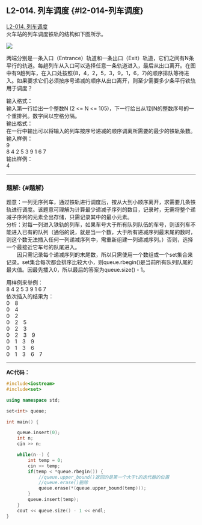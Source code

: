 ## L2-014. 列车调度 {#l2-014-列车调度}

[L2-014. 列车调度](https://www.patest.cn/contests/gplt/L2-014)  
火车站的列车调度铁轨的结构如下图所示。

![](http://nos.patest.cn/lp_o9wf01q8p76.jpg)

两端分别是一条入口（Entrance）轨道和一条出口（Exit）轨道，它们之间有N条平行的轨道。每趟列车从入口可以选择任意一条轨道进入，最后从出口离开。在图中有9趟列车，在入口处按照{8，4，2，5，3，9，1，6，7}的顺序排队等待进入。如果要求它们必须按序号递减的顺序从出口离开，则至少需要多少条平行铁轨用于调度？

输入格式：  
输入第一行给出一个整数N \(2 &lt;= N &lt;= 105\)，下一行给出从1到N的整数序号的一个重排列。数字间以空格分隔。  
输出格式：  
在一行中输出可以将输入的列车按序号递减的顺序调离所需要的最少的铁轨条数。  
输入样例：  
9  
8 4 2 5 3 9 1 6 7  
输出样例：  
4

---

### 题解: {#题解}

题意：一列无序列车，通过铁轨进行调度后，按从大到小顺序离开，求需要几条铁轨进行调度。该题意可理解为计算最少递减子序列的数目，记录时，无需将整个递减子序列的元素全出存储，只需记录其中的最小元素。  
分析：对每一列进入铁轨的列车，如果车号大于所有队列队伍的车号，则该列车不能进入已有的队列（通俗的说，就是当一个数，大于所有递减序列最末尾的数时，则这个数无法插入任何一列递减序列中，需重新组建一列递减序列。）否则，选择一个最接近它车号的队尾进入。  
  因只需记录每个递减序列的末尾数，所以只需使用一个数组或一个set集合来记录。set集合每次都会排序比较大小，则queue.rbegin\(\)是当前所有队列队尾的最大值。因最先插入0，所以最后的答案为queue.size\(\) - 1。

用样例来举例：  
8 4 2 5 3 9 1 6 7  
依次插入的结果为：  
0 8  
0 4  
0 2  
0 2 5  
0 2 3  
0 2 3 9  
0 1 3 9  
0 1 3 6  
0 1 3 6 7

---

**AC代码：**

```cpp
#include<iostream>
#include<set>

using namespace std;

set<int> queue;

int main() {

    queue.insert(0);
    int n;
    cin >> n;

    while(n--) {
        int temp = 0;
        cin >> temp;
        if(temp < *queue.rbegin()) {
            //queue.upper_bound()返回的是第一个大于t的迭代器的位置
            //queue.erase()删除
            queue.erase(*(queue.upper_bound(temp)));
        }
        queue.insert(temp);
    }
    cout << queue.size() - 1 << endl;
}
```



